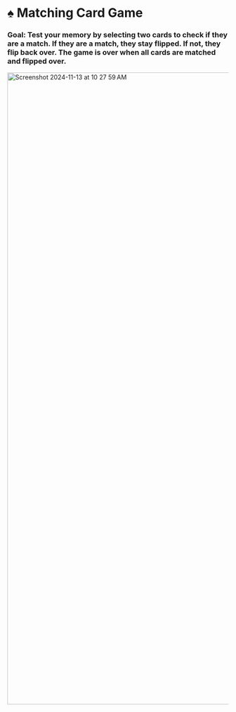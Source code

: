 # ♠️ Matching Card Game

### Goal: Test your memory by selecting two cards to check if they are a match. If they are a match, they stay flipped. If not, they flip back over. The game is over when all cards are matched and flipped over. 

<img width="1440" alt="Screenshot 2024-11-13 at 10 27 59 AM" src="https://github.com/user-attachments/assets/83ba515c-47a7-4fd6-8f40-ec5a58f262f1">
